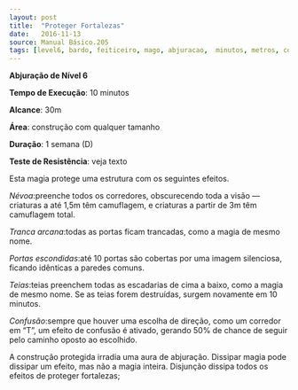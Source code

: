 ```yaml
---
layout: post
title:  "Proteger Fortalezas"
date:   2016-11-13
source: Manual Básico.205
tags: [level6, bardo, feiticeiro, mago, abjuracao,  minutos, metros, construcao, semana]
---
```


**Abjuração de Nível 6**

**Tempo de Execução**:  10 minutos

**Alcance**: 30m

**Área**: construção com qualquer tamanho

**Duração**: 1 semana (D)

**Teste de Resistência**: veja texto

Esta magia protege uma estrutura com os seguintes efeitos.

_Névoa_:preenche todos os corredores, obscurecendo toda a visão — criaturas a até  1,5m têm camuflagem, e criaturas a partir de 3m têm camuflagem total.

_Tranca arcana_:todas as portas ficam trancadas, como a magia de mesmo nome.

_Portas escondidas_:até 10 portas são cobertas por uma imagem silenciosa, ficando idênticas a paredes comuns.

_Teias_:teias preenchem todas as escadarias de cima a baixo, como a magia de mesmo nome. Se as teias forem destruídas, surgem novamente em 10 minutos.

_Confusão_:sempre que houver uma escolha de direção, como um corredor em “T”, um efeito de confusão é ativado, gerando 50% de chance de seguir pelo caminho oposto ao escolhido.

A construção protegida irradia uma aura de abjuração. Dissipar magia pode dissipar um efeito, mas não a magia inteira. Disjunção dissipa todos os efeitos de proteger fortalezas;